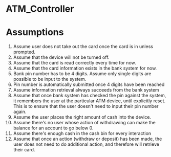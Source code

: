 # ATM_Controller

# Assumptions
1. Assume user does not take out the card once the card is in unless prompted.
2. Assume that the device will not be turned off.
3. Assume that the card is read correctly every time for now.
4. Assume that the card information exists in the bank system for now.
5. Bank pin number has to be 4 digits. Assume only single digits are possible to be input to the system.
6. Pin number is automatically submitted once 4 digits have been reached
7. Assume information retrieval always succeeds from the bank system
8. Assume that once bank system has checked the pin against the system, it remembers the user at the particular ATM device, until explicitly reset. This is to ensure that the user doesn't need to input their pin number again. 
9. Assume the user places the right amount of cash into the device. 
10. Assume there's no user whose action of withdrawing can make the balance for an account to go below 0.
11. Assume there's enough cash in the cash bin for every interaction
12. Assume that once an action (withdraw or deposit) has been made, the user does not need to do additional action, and therefore will retrieve their card. 

